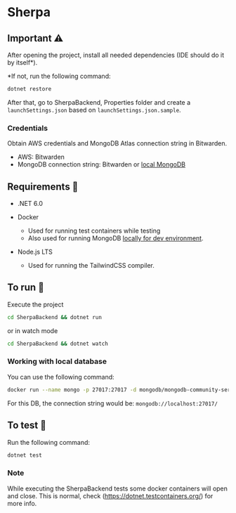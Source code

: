 # Sherpa

## Important ⚠️
After opening the project, install all needed dependencies (IDE should do it by itself*).

*If not, run the following command:
```bash
dotnet restore
```

After that, go to SherpaBackend, Properties folder and create a `launchSettings.json` based on `launchSettings.json.sample`. 

### Credentials
Obtain AWS credentials and MongoDB Atlas connection string in Bitwarden.

- AWS: Bitwarden
- MongoDB connection string: Bitwarden or [local MongoDB](#running-local-db)

## Requirements 🗻

- .NET 6.0
- Docker
  - Used for running test containers while testing
  - Also used for running MongoDB [locally for dev environment](#running-local-db).
    
- Node.js LTS
  - Used for running the TailwindCSS compiler.

## To run 🚀
Execute the project
```bash
cd SherpaBackend && dotnet run
``` 
or in watch mode
```bash
cd SherpaBackend && dotnet watch
```

### <p id="running-local-db">Working with local database</p>

You can use the following command:
  ```bash
  docker run --name mongo -p 27017:27017 -d mongodb/mongodb-community-server:latest
  ```

For this DB, the connection string would be: `mongodb://localhost:27017/`

## To test 🧪

Run the following command:
```bash
dotnet test
```

### Note

While executing the SherpaBackend tests some docker containers will open and close. This is normal, check (https://dotnet.testcontainers.org/) for more info.
